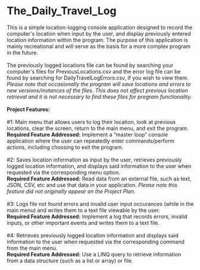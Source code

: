 # The_Daily_Travel_Log
This is a simple location-logging console application designed to record the computer's location when input by the user, and display previously entered location information within the program. The purpose of this application is mainly recreational and will serve as the basis for a more complex program in the future. 
<br />
<br />
The previously logged locations file can be found by searching your computer's files for PreviousLocations.csv and the error log file can be found by searching for DailyTravelLogErrors.csv, if you wish to view them. *Please note that occasionally the program will save locations and errors to new versions/instances of the files. This does not affect previous location retrieval and it is not necessary to find these files for program functionality.*
<br />
<br />
**Project Features:**
<br />
<br />
#1:
Main menu that allows users to log their location, look at previous locations, clear the screen, return to the main menu, and exit the program.
<br />
**Required Feature Addressed:** Implement a “master loop” console application where the user can repeatedly enter commands/perform actions, including choosing to exit the program.
<br />
<br />
#2:
Saves location information as input by the user, retrieves previously logged location information, and displays said information to the user when requested via the corresponding menu option.
<br />
**Required Feature Addressed:** Read data from an external file, such as text, JSON, CSV, etc and use that data in your application. *Please note this feature did not originally appear on the Project Plan.*
<br />
<br />
#3:
Logs file not found errors and invalid user input occurances (while in the main menu) and writes them to a text file viewable by the user.
<br />
**Required Feature Addressed:** Implement a log that records errors, invalid inputs, or other important events and writes them to a text file.
<br />
<br />
#4:
Retrieves previously logged location information and displays said information to the user when requested via the corresponding command from the main menu.
<br />
**Required Feature Addressed:** Use a LINQ query to retrieve information from a data structure (such as a list or array) or file.
